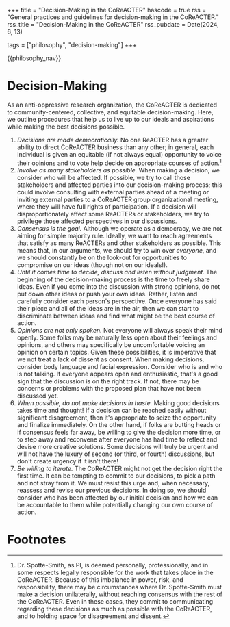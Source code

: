 +++
title = "Decision-Making in the CoReACTER"
hascode = true
rss = "General practices and guidelines for decision-making in the CoReACTER."
rss_title = "Decision-Making in the CoReACTER"
rss_pubdate = Date(2024, 6, 13)

tags = ["philosophy", "decision-making"]
+++

{{philosophy_nav}}

# Decision-Making

As an anti-oppressive research organization, the CoReACTER is dedicated to community-centered, collective, and equitable decision-making. Here, we outline procedures that help us to live up to our ideals and aspirations while making the best decisions possible.

1. *Decisions are made democratically.* No one ReACTER has a greater ability to direct CoReACTER business than any other; in general, each individual is given an equitable (if not always equal) opportunity to voice their opinions and to vote help decide on appropriate courses of action.[^1]
2. *Involve as many stakeholders as possible.* When making a decision, we consider who will be affected. If possible, we try to call those stakeholders and affected parties into our decision-making process; this could involve consulting with external parties ahead of a meeting or inviting external parties to a CoReACTER group organizational meeting, where they will have full rights of participation. If a decision will disproportionately affect some ReACTERs or stakeholders, we try to privilege those affected perspectives in our discussions.
3. *Consensus is the goal.* Although we operate as a democracy, we are not aiming for simple majority rule. Ideally, we want to reach agreements that satisfy as many ReACTERs and other stakeholders as possible. This means that, in our arguments, we should try to win over _everyone_, and we should constantly be on the look-out for opportunities to compromise on our ideas (though not on our ideals!).
4. *Until it comes time to decide, discuss and listen without judgment.* The beginning of the decision-making process is the time to freely share ideas. Even if you come into the discussion with strong opinions, do not put down other ideas or push your own ideas. Rather, listen and carefully consider each person's perspective. Once everyone has said their piece and all of the ideas are in the air, then we can start to discriminate between ideas and find what might be the best course of action.
5. *Opinions are not only spoken.* Not everyone will always speak their mind openly. Some folks may be naturally less open about their feelings and opinions, and others may specifically be uncomfortable voicing an opinion on certain topics. Given these possibilities, it is imperative that we not treat a lack of dissent as consent. When making decisions, consider body language and facial expression. Consider who is and who is not talking. If everyone appears open and enthusiastic, that's a good sign that the discussion is on the right track. If not, there may be concerns or problems with the proposed plan that have not been discussed yet.
6. *When possible, do not make decisions in haste.* Making good decisions takes time and thought! If a decision can be reached easily without significant disagreement, then it's appropriate to seize the opportunity and finalize immediately. On the other hand, if folks are butting heads or if consensus feels far away, be willing to give the decision more time, or to step away and reconvene after everyone has had time to reflect and devise more creative solutions. Some decisions will truly be urgent and will not have the luxury of second (or third, or fourth) discussions, but don't create urgency if it isn't there!
7. *Be willing to iterate.* The CoReACTER might not get the decision right the first time. It can be tempting to commit to our decisions, to pick a path and not stray from it. We must resist this urge and, when necessary, reassess and revise our previous decisions. In doing so, we should consider who has been affected by our initial decision and how we can be accountable to them while potentially changing our own course of action.

# Footnotes

[^1]: Dr. Spotte-Smith, as PI, is deemed personally, professionally, and in some respects legally responsible for the work that takes place in the CoReACTER. Because of this imbalance in power, risk, and responsibility, there may be circumstances where Dr. Spotte-Smith must make a decision unilaterally, without reaching consensus with the rest of the CoReACTER. Even in these cases, they commit to communicating regarding these decisions as much as possible with the CoReACTER, and to holding space for disagreement and dissent.